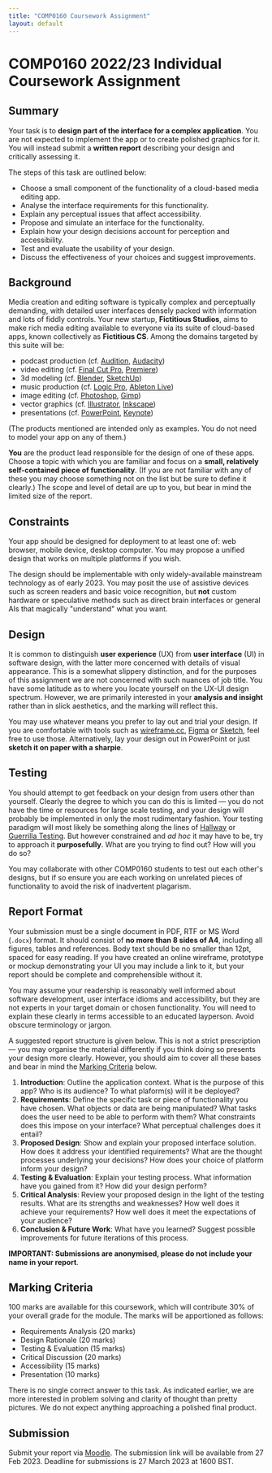 ```yaml
---
title: "COMP0160 Coursework Assignment"
layout: default
---
```


# COMP0160 2022/23 Individual Coursework Assignment


## Summary

Your task is to **design part of the interface for a complex application**. You are not expected to implement the app or to create polished graphics for it. You will instead submit a **written report** describing your design and critically assessing it.

The steps of this task are outlined below:

* Choose a small component of the functionality of a cloud-based media editing app.
* Analyse the interface requirements for this functionality.
* Explain any perceptual issues that affect accessibility.
* Propose and simulate an interface for the functionality.
* Explain how your design decisions account for perception and accessibility.
* Test and evaluate the usability of your design.
* Discuss the effectiveness of your choices and suggest improvements.


## Background

Media creation and editing software is typically complex and perceptually demanding, with detailed user interfaces densely packed with information and lots of fiddly controls. Your new startup, **Fictitious Studios**, aims to make rich media editing available to everyone via its suite of cloud-based apps, known collectively as **Fictitious CS**. Among the domains targeted by this suite will be:

* podcast production (cf. [Audition](https://www.adobe.com/uk/products/audition.html), [Audacity](https://www.audacityteam.org/))
* video editing (cf. [Final Cut Pro](https://www.apple.com/uk/final-cut-pro/), [Premiere](https://www.adobe.com/uk/products/premiere.html))
* 3d modeling (cf. [Blender](https://www.blender.org/), [SketchUp](https://www.sketchup.com/))
* music production (cf. [Logic Pro](https://www.apple.com/uk/logic-pro/), [Ableton Live](https://www.ableton.com/en/live/))
* image editing (cf. [Photoshop](https://www.adobe.com/uk/products/photoshop.html), [Gimp](https://www.gimp.org/))
* vector graphics (cf. [Illustrator](https://www.adobe.com/uk/products/illustrator.html), [Inkscape](https://inkscape.org/))
* presentations (cf. [PowerPoint](https://www.microsoft.com/en-us/microsoft-365/powerpoint/), [Keynote](https://www.apple.com/uk/keynote/))

(The products mentioned are intended only as examples. You do not need to model your app on any of them.)

**You** are the product lead responsible for the design of one of these apps. Choose a topic with which you are familiar and focus on a **small, relatively self-contained piece of functionality**. (If you are not familiar with any of these you may choose something not on the list but be sure to define it clearly.) The scope and level of detail are up to you, but bear in mind the limited size of the report.


## Constraints

Your app should be designed for deployment to at least one of: web browser, mobile device, desktop computer. You may propose a unified design that works on multiple platforms if you wish.

The design should be implementable with only widely-available mainstream technology as of early 2023. You may posit the use of assistive devices such as screen readers and basic voice recognition, but **not** custom hardware or speculative methods such as direct brain interfaces or general AIs that magically "understand" what you want.


## Design

It is common to distinguish **user experience** (UX) from **user interface** (UI) in software design, with the latter more concerned with details of visual appearance. This is a somewhat slippery distinction, and for the purposes of this assignment we are not concerned with such nuances of job title. You have some latitude as to where you locate yourself on the UX-UI design spectrum. However, we are primarily interested in your **analysis and insight** rather than in slick aesthetics, and the marking will reflect this.

You may use whatever means you prefer to lay out and trial your design. If you are comfortable with tools such as [wireframe.cc](http://wireframe.cc/), [Figma](https://www.figma.com/) or [Sketch](https://www.sketch.com/), feel free to use those. Alternatively, lay your design out in PowerPoint or just **sketch it on paper with a sharpie**.


## Testing

You should attempt to get feedback on your design from users other than yourself. Clearly the degree to which you can do this is limited — you do not have the time or resources for large scale testing, and your design will probably be implemented in only the most rudimentary fashion. Your testing paradigm will most likely be something along the lines of [Hallway](https://en.wikipedia.org/wiki/Usability_testing#Hallway_testing) or [Guerrilla Testing](https://xd.adobe.com/ideas/process/user-testing/hallway-usability-test-guerrilla-testing/). But however constrained and *ad hoc* it may have to be, try to approach it **purposefully**. What are you trying to find out? How will you do so?

You may collaborate with other COMP0160 students to test out each other's designs, but if so ensure you are each working on unrelated pieces of functionality to avoid the risk of inadvertent plagarism.


## Report Format

Your submission must be a single document in PDF, RTF or MS Word (`.docx`) format. It should consist of **no more than 8 sides of A4**, including all figures, tables and references. Body text should be no smaller than 12pt, spaced for easy reading. If you have created an online wireframe, prototype or mockup demonstrating your UI you may include a link to it, but your report should be complete and comprehensible without it.

You may assume your readership is reasonably well informed about software development, user interface idioms and accessibility, but they are not experts in your target domain or chosen functionality. You will need to explain these clearly in terms accessible to an educated layperson. Avoid obscure terminology or jargon.

A suggested report structure is given below. This is not a strict prescription — you may organise the material differently if you think doing so presents your design more clearly. However, you should aim to cover all these bases and bear in mind the [Marking Criteria](#marking) below.

1. **Introduction**: Outline the application context. What is the purpose of this app? Who is its audience? To what plaform(s) will it be deployed?
2. **Requirements**: Define the specific task or piece of functionality you have chosen. What objects or data are being manipulated? What tasks does the user need to be able to perform with them? What constraints does this impose on your interface? What perceptual challenges does it entail?
3. **Proposed Design**: Show and explain your proposed interface solution. How does it address your identified requirements? What are the thought processes underlying your decisions? How does your choice of platform inform your design?
4. **Testing & Evaluation**: Explain your testing process. What information have you gained from it? How did your design perform?
5. **Critical Analysis**: Review your proposed design in the light of the testing results. What are its strengths and weaknesses? How well does it achieve your requirements? How well does it meet the expectations of your audience?
6. **Conclusion & Future Work**: What have you learned? Suggest possible improvements for future iterations of this process.

**IMPORTANT: Submissions are anonymised, please do not include your name in your report**.


## <a name="marking"></a>Marking Criteria

100 marks are available for this coursework, which will contribute 30% of your overall grade for the module. The marks will be apportioned as follows:

* Requirements Analysis (20 marks)
* Design Rationale (20 marks)
* Testing & Evaluation (15 marks)
* Critical Discussion (20 marks)
* Accessibility (15 marks)
* Presentation (10 marks)

There is no single correct answer to this task. As indicated earlier, we are more interested in problem solving and clarity of thought than pretty pictures. We do not expect anything approaching a polished final product.

## Submission

Submit your report via [Moodle](https://moodle.ucl.ac.uk/course/view.php?id=30035&section=1). The submission link will be available from 27 Feb 2023. Deadline for submissions is 27 March 2023 at 1600 BST.


